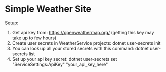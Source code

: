 # Simple Weather Site

Setup:
1. Get api key from: https://openweathermap.org/ (getting this key may take up to few hours)
2. Create user secrets in WeatherService projects: dotnet user-secrets init
3. You can look up all your stored secrets with this command: dotnet user-secrets list
4. Set up your api key secret: dotnet user-secrets set "ServiceSettings:ApiKey" "your_api_key_here"
